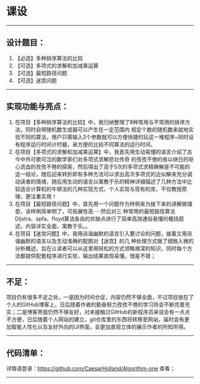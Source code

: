 # 课设
---

## 设计题目：

1. 【必选】多种排序算法的比较
2. 【可选】多项式的求解和加减乘运算
3. 【可选】最短路径问题
4. 【可选】迷宫问题

---

## 实现功能与亮点：

1. 在项目【多种排序算法的比较】中，我归纳整理了8种常用与不常用的排序方法，同时自带随机数生成器可以产生在一定范围内
   规定个数的随机数来就地实验不同的算法，用户只需输入3个参数就可以方便快捷的玩这一堆程序~同时设有程序运行时间计时器，来方便的比较不同算法的运行时间。
2. 在项目【多项式的求解和加减乘运算】中，我首先用生动易懂的语言介绍了古今中外可歌可泣的数学家们对多项式求解悲壮传奇
   的孜孜不倦的夜以继日的呕心沥血的孜孜不倦的探索，然后得出了高于5次的多项式求精确解是不可能的这一结论，随后迎来转折即有多种方法可以求出高次多项式的近似解来充分调动读者的情绪，随后用生动的语言以寓教于乐的精神详细描述了几种方法中比较适合计算机的牛顿法的几种实现方式，个人实现与现有的库，不仅教授原理，更注重实用！
3. 在项目【最短路径问题】中，首先用一个问题作为样例来为接下来的讲解做铺垫，该样例简单明了，可拓展性高·····然后对三
   种常用的最短路径算法Dijstra、spfa、floyd算法各自的优缺点进行了简单高效通俗易懂的概括叙述，内容详实全面，寓教于乐。。
4. 在项目【迷宫问题】中，我用诙谐幽默的语言引入要讨论的问题，接着又用诙谐幽默的语言以及生动准确的配图对【迷宫】的几
   种处理方式做了细致入微的分析概述，旨在让读者可以从这里用轻松的方式领略艰深的知识，同时每个方法都提供配套程序进行实验，输出结果直观易懂，很是不错；

---

## 不足：

项目仍有很多不足之处，一是因为时间仓促，内容仍然不够全面，不过项目放在了个人的GitHub博客上，日后随着作者的勤奋努力孜孜不倦的学习将会不断完善充实；二是博客界面仍然不够友好，对未接触过GitHub的新程序员来说会有一点点不方便，日后随着个人网站的建立，git仓库里的东西将转移至网站，届时会有更加智能人性化以及友好外向的UI界面，会更加直观立体的展示作者的所知所得。

---

## 代码清单：

详情请登录：https://github.com/CaesarHolland/Algorithm-one 查看；

---